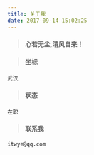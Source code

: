 ```yaml
---
title: 关于我
date: 2017-09-14 15:02:25
---
```


> #### 心若无尘,清风自来！

> #### 坐标

    武汉

> #### 状态

    在职

> #### 联系我

    itwye@qq.com

